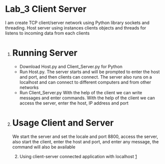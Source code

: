 # Lab_3 Client Server
I am create TCP client/server network using Python library sockets and threading.
Host server using instances clients objects and threads for listens to incoming data
from each clients

1. # Running Server
    - Download Host.py and Client_Server.py for Python
    - Run Host.py. The server starts and will be prompted to enter the host and port,
     and then clients can connect. The server also runs on a localhost and can connect to different computers and from other networks
     - Run Client_Server.py With the help of the client we can write messages  and enter commands. 
     With the help of the client we can access the server, enter the host, IP address and port
2. # Usage Client and Server
    We start the server and set the locale and port 8800, access the server, 
    also start the client, enter the host and port, and enter any message,
    the command will also be available
    
    2) Using client-server connected application with localhost
    [1](https://github.com/Oleh-Synytskyi/distributed.systems/blob/master/Lab_3/Images/1.PNG)
    
     